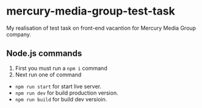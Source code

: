 # mercury-media-group-test-task
My realisation of test task on front-end vacantion for Mercury Media Group company.


## Node.js commands

1. First you must run a ```npm i``` command
2. Next run one of command
  * ```npm run start``` for start live server.
  * ```npm run dev``` for build production version.
  * ```npm run build``` for build dev versioin.
